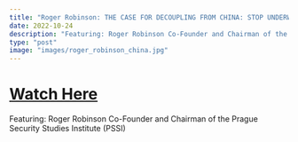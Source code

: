 ```yaml
---
title: "Roger Robinson: THE CASE FOR DECOUPLING FROM CHINA: STOP UNDERWRITING OUR ENEMY"
date: 2022-10-24
description: "Featuring: Roger Robinson Co-Founder and Chairman of the Prague Security Studies Institute (PSSI)"
type: "post"
image: "images/roger_robinson_china.jpg"
---
```


# [Watch Here](https://rumble.com/v1lx49o-roger-robinson-the-case-for-decoupling-from-china-stop-underwriting-our-ene.html)


Featuring: Roger Robinson Co-Founder and Chairman of the Prague Security Studies Institute (PSSI)